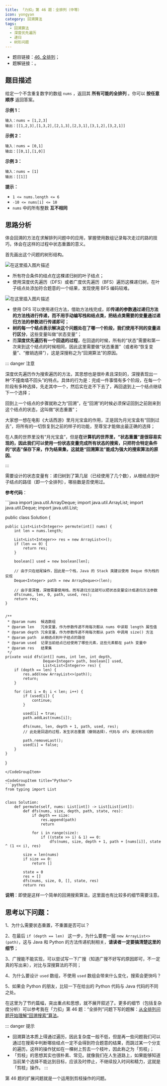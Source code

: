 ```yaml
---
title: 「力扣」第 46 题：全排列（中等）
icon: yongyan
category: 回溯算法
tags:
  - 回溯算法
  - 深度优先遍历
  - 递归
  - 树形问题
---
```


- 题目链接：[46. 全排列](https://leetcode-cn.com/problems/permutations/)；
- 题解链接：[]()。

## 题目描述

给定一个不含重复数字的数组 `nums` ，返回其 **所有可能的全排列** 。你可以 **按任意顺序** 返回答案。

**示例 1：**

```
输入：nums = [1,2,3]
输出：[[1,2,3],[1,3,2],[2,1,3],[2,3,1],[3,1,2],[3,2,1]]
```

**示例 2：**

```
输入：nums = [0,1]
输出：[[0,1],[1,0]]
```

**示例 3：**

```
输入：nums = [1]
输出：[[1]]
```

**提示：**

- `1 <= nums.length <= 6`
- `-10 <= nums[i] <= 10`
- `nums` 中的所有整数 **互不相同**

## 思路分析

体会回溯的方法在求解排列问题中的应用，掌握使用数组记录每次走过的路的技巧，体会在这样的过程中状态重置的意义。

首先画出这个问题的树形结构。

![在这里插入图片描述](https://img-blog.csdnimg.cn/20200219095002354.png?x-oss-process=image/watermark,type_ZmFuZ3poZW5naGVpdGk,shadow_10,text_aHR0cHM6Ly9ibG9nLmNzZG4ubmV0L2x3X3Bvd2Vy,size_16,color_FFFFFF,t_70)

- 所有符合条件的结点在这棵递归树的叶子结点；
- 使用深度优先遍历（DFS）或者广度优先遍历（BFS）遍历这棵递归树，在叶子结点处添加符合题意的一个结果，发现使用 BFS 编码较难。

![在这里插入图片描述](https://img-blog.csdnimg.cn/20200219095026148.png?x-oss-process=image/watermark,type_ZmFuZ3poZW5naGVpdGk,shadow_10,text_aHR0cHM6Ly9ibG9nLmNzZG4ubmV0L2x3X3Bvd2Vy,size_16,color_FFFFFF,t_70)

- 使用 DFS 可以使用递归方法，借助方法栈完成，即**传递的参数通过递归方法的方法栈进行传递，而不用手动编写栈和结点类，把结点类需要的变量通过递归方法的参数进行传递即可**；
- **树的每一个结点表示解决这个问题处在了哪一个阶段，我们使用不同的变量进行区分**，这些变量叫做“状态变量”；
- 而**深度优先遍历有一个回退的过程**，在回退的时候，所有的“状态”需要和第一次来到这个结点的时候相同，因此这里需要做“状态重置”（或者称“恢复变量”、“撤销选择”），这是深搜称之为“回溯算法”的原因。

::: danger 注意

深度优先遍历作为搜索遍历的方法，其思想也是很朴素且深刻的，深搜表现出一种“不撞南墙不回头”的特点。具体的行为是：完成一件事情有多个阶段，在每一个阶段有多种选择，先走其中一个，然后实在走不下去了，再回退到上一个结点继续下一个选择；

回到上一个结点的步骤就称之为“回溯”，在“回溯”的时候必须保证回到之前刚来到这个结点的状态，这叫做“状态重置”；

大家想一想在电影《大话西游》里月光宝盒的作用，正是因为月光宝盒有“回到过去”，将所有的一切恢复到之前的样子的功能，至尊宝才能做出最正确的选择；

在人类的世界里没有“月光宝盒”，但是**在计算机的世界里，“状态重置”是很容易实现的，因此我们可以使用一份状态变量完成所有状态的搜索，只把符合特定条件的“状态”保存下来，作为结果集，这就是“回溯算法”能成为强大的搜索算法的原因**。

:::

需要设计的状态变量有：递归树到了第几层（已经使用了几个数），从根结点到叶子结点的路径（即一个全排列），哪些数是否使用过。

**参考代码**：

<CodeGroup>
<CodeGroupItem title="Java">
```java
import java.util.ArrayDeque;
import java.util.ArrayList;
import java.util.Deque;
import java.util.List;

public class Solution {

    public List<List<Integer>> permute(int[] nums) {
        int len = nums.length;

        List<List<Integer>> res = new ArrayList<>();
        if (len == 0) {
            return res;
        }

        boolean[] used = new boolean[len];

        // 由于只在结尾操作，因此是一个栈，Java 的 Stack 类建议使用 Deque 作为栈的实现
        Deque<Integer> path = new ArrayDeque<>(len);

        // 由于是深搜，深搜需要使用栈，而写递归方法就可以把状态变量设计成递归方法参数
        dfs(nums, len, 0, path, used, res);
        return res;
    }


    /**
     * @param nums  候选数组
     * @param len   冗余变量，作为参数传递不用每次都从 nums 中读取 length 属性值
     * @param depth 冗余变量，作为参数传递不用每次都从 path 中调用 size() 方法
     * @param path  从根结点到叶子结点的路径
     * @param used  记录当前结点已经使用了哪些元素，这些元素都在 path 变量中
     * @param res   结果集
     */
    private void dfs(int[] nums, int len, int depth,
                     Deque<Integer> path, boolean[] used,
                     List<List<Integer>> res) {
        if (depth == len) {
            res.add(new ArrayList<>(path));
            return;
        }

        for (int i = 0; i < len; i++) {
            if (used[i]) {
                continue;
            }

            used[i] = true;
            path.addLast(nums[i]);

            dfs(nums, len, depth + 1, path, used, res);
            // 此处是回退的过程，发生状态重置（撤销选择），代码与 dfs 是对称出现的

            path.removeLast();
            used[i] = false;
        }
    }

}

````
</CodeGroupItem>

<CodeGroupItem title="Python">
```python
from typing import List


class Solution:
    def permute(self, nums: List[int]) -> List[List[int]]:
        def dfs(nums, size, depth, path, state, res):
            if depth == size:
                res.append(path)
                return

            for i in range(size):
                if ((state >> i) & 1) == 0:
                    dfs(nums, size, depth + 1, path + [nums[i]], state ^ (1 << i), res)

        size = len(nums)
        if size == 0:
            return []

        state = 0
        res = []
        dfs(nums, size, 0, [], state, res)
        return res
````

</CodeGroupItem>
</CodeGroup>

**说明**：即使是这样一个简单的回溯搜索算法，这里面也有比较多的细节需要注意。

## 思考以下问题：

1、为什么需要状态重置，不重置是否可以？

2、在最后 `if (depth == len) ` 这一步，为什么要套一层 `new ArrayList<>(path)`，这与 Java 和 Python 的方法传递机制相关，**请读者一定要搞清楚这里的细节**；

3、广搜能不能实现，可以尝试写一下广搜（知道广搜不好写的原因即可，不一定真的写出来），对比与深搜算法的不同；

4、为什么要设计 `used` 数组，不使用 `used` 数组会带来什么变化，搜索会更快吗？

5、如果会 Python 的朋友，比较一下在给出的 Python 代码与 Java 代码的不同之处。

在这里为了节约篇幅，突出重点和思想，就不展开叙述了。更多的细节（包括复杂度分析）可以参考我在「力扣」第 46 题：“全排列”问题下写的题解：[从全排列问题开始理解“回溯搜索”算法](https://leetcode-cn.com/problems/permutations/solution/hui-su-suan-fa-python-dai-ma-java-dai-ma-by-liweiw/)。

::: danger 提示

- 回溯算法本质上得通过遍历，因此复杂度一般不低，但是再一些问题我们可以通过在搜索中判断哪些结点一定不会得到符合题意的结果，而跳过某一个分支的遍历，这样的操作犹如在一棵树上剪去一个枝叶，因此称之为「剪枝」；
- 「剪枝」的思想其实也很朴素、常见。就像我们在人生道路上，如果能够知道当前某个选择不能达到目标，应该及时停止，不继续投入时间和精力，这就是「剪枝」操作。
  :::

第 46 题的扩展问题就是一个运用到剪枝操作的问题。
